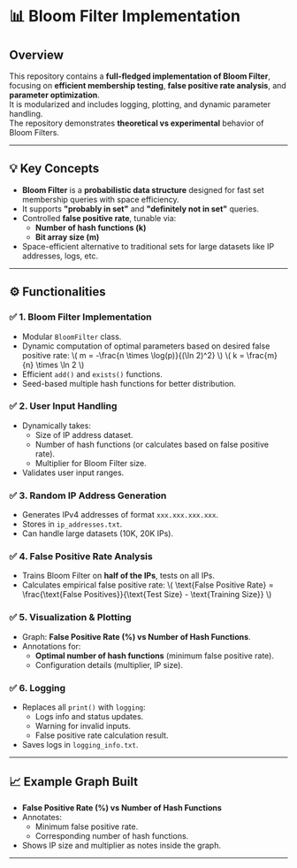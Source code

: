 
# 📊 Bloom Filter Implementation

## Overview

This repository contains a **full-fledged implementation of Bloom Filter**, focusing on **efficient membership testing**, **false positive rate analysis**, and **parameter optimization**.  
It is modularized and includes logging, plotting, and dynamic parameter handling.  
The repository demonstrates **theoretical vs experimental** behavior of Bloom Filters.

---
## 💡 Key Concepts

- **Bloom Filter** is a **probabilistic data structure** designed for fast set membership queries with space efficiency.
- It supports **"probably in set"** and **"definitely not in set"** queries.
- Controlled **false positive rate**, tunable via:
  - **Number of hash functions (k)**
  - **Bit array size (m)**
- Space-efficient alternative to traditional sets for large datasets like IP addresses, logs, etc.

---

## ⚙️ Functionalities

### ✅ 1. Bloom Filter Implementation
- Modular `BloomFilter` class.
- Dynamic computation of optimal parameters based on desired false positive rate:
  \\\( m = -\\frac{n \\times \\log(p)}{(\\ln 2)^2} \\)
  \\\( k = \\frac{m}{n} \\times \\ln 2 \\)
- Efficient `add()` and `exists()` functions.
- Seed-based multiple hash functions for better distribution.

### ✅ 2. User Input Handling
- Dynamically takes:
  - Size of IP address dataset.
  - Number of hash functions (or calculates based on false positive rate).
  - Multiplier for Bloom Filter size.
- Validates user input ranges.

### ✅ 3. Random IP Address Generation
- Generates IPv4 addresses of format `xxx.xxx.xxx.xxx`.
- Stores in `ip_addresses.txt`.
- Can handle large datasets (10K, 20K IPs).

### ✅ 4. False Positive Rate Analysis
- Trains Bloom Filter on **half of the IPs**, tests on all IPs.
- Calculates empirical false positive rate:
  \\\( \\text{False Positive Rate} = \\frac{\\text{False Positives}}{\\text{Test Size} - \\text{Training Size}} \\)

### ✅ 5. Visualization & Plotting
- Graph: **False Positive Rate (%) vs Number of Hash Functions**.
- Annotations for:
  - **Optimal number of hash functions** (minimum false positive rate).
  - Configuration details (multiplier, IP size).

### ✅ 6. Logging
- Replaces all `print()` with `logging`:
  - Logs info and status updates.
  - Warning for invalid inputs.
  - False positive rate calculation result.
- Saves logs in `logging_info.txt`.

---

## 📈 Example Graph Built

- **False Positive Rate (%) vs Number of Hash Functions**
- Annotates:
  - Minimum false positive rate.
  - Corresponding number of hash functions.
- Shows IP size and multiplier as notes inside the graph.

---

